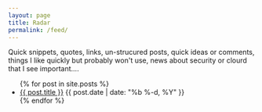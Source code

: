 ```yaml
---
layout: page
title: Radar
permalink: /feed/
---
```


Quick snippets, quotes, links, un-strucured posts, quick ideas or comments, things I like quickly but probably won't use, news about security or clourd that I see important....

<ul class="posts">
    {% for post in site.posts %}
      <li>
        <a class="post-link" href="{{ post.url | prepend: site.baseurl }}">{{ post.title }}</a> <span class="post-date">{{ post.date | date: "%b %-d, %Y" }}</span>
      </li>
    {% endfor %}
  </ul> 
</div>
